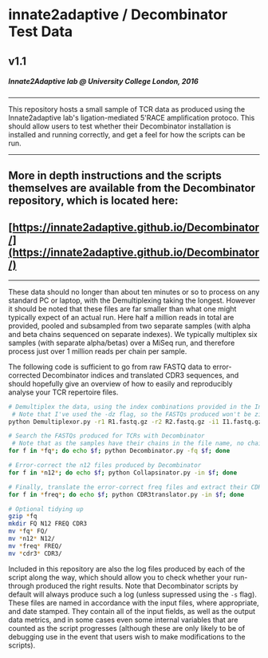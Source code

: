 # innate2adaptive / Decombinator Test Data
## v1.1
##### Innate2Adaptive lab @ University College London, 2016

--- 

This repository hosts a small sample of TCR data as produced using the Innate2adaptive lab's ligation-mediated 5'RACE amplification protoco. This should allow users to test whether their Decombinator installation is installed and running correctly, and get a feel for how the scripts can be run.

---

## More in depth instructions and the scripts themselves are available from the Decombinator repository, which is located here:
## [https://innate2adaptive.github.io/Decombinator/](https://innate2adaptive.github.io/Decombinator/)

---

These data should no longer than about ten minutes or so to process on any standard PC or laptop, with the Demultiplexing taking the longest. However it should be noted that these files are far smaller than what one might typically expect of an actual run. Here half a million reads in total are provided, pooled and subsampled from two separate samples (with alpha and beta chains sequenced on separate indexes). We typically multiplex six samples (with separate alpha/betas) over a MiSeq run, and therefore process just over 1 million reads per chain per sample.

The following code is sufficient to go from raw FASTQ data to error-corrected Decombinator indices and translated CDR3 sequences, and should hopefully give an overview of how to easily and reproducibly analyse your TCR repertoire files.

```bash
# Demultiplex the data, using the index combinations provided in the Indexes.ndx comma-delimited file 
 # Note that I've used the -dz flag, so the FASTQs produced won't be zipped, speeding up the process
python Demultiplexor.py -r1 R1.fastq.gz -r2 R2.fastq.gz -i1 I1.fastq.gz -ix Indexes.ndx -dz

# Search the FASTQs produced for TCRs with Decombinator
 # Note that as the samples have their chains in the file name, no chain designation is required
for f in *fq*; do echo $f; python Decombinator.py -fq $f; done

# Error-correct the n12 files produced by Decombinator
for f in *n12*; do echo $f; python Collapsinator.py -in $f; done

# Finally, translate the error-correct freq files and extract their CDR3s
for f in *freq*; do echo $f; python CDR3translator.py -in $f; done

# Optional tidying up
gzip *fq
mkdir FQ N12 FREQ CDR3
mv *fq* FQ/
mv *n12* N12/
mv *freq* FREQ/
mv *cdr3* CDR3/

```

Included in this repository are also the log files produced by each of the script along the way, which should allow you to check whether your run-through produced the right results. Note that Decombinator scripts by default will always produce such a log (unless supressed using the `-s` flag). These files are named in accordance with the input files, where appropriate, and date stamped. They contain all of the input fields, as well as the output data metrics, and in some cases even some internal variables that are counted as the script progresses (although these are only likely to be of debugging use in the event that users wish to make modifications to the scripts). 
